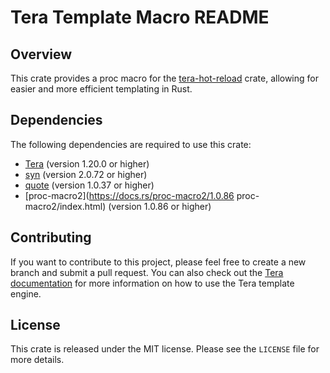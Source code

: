 # Tera Template Macro README

## Overview

This crate provides a proc macro for the [tera-hot-reload](https://github.com/oxidlabs/tera-hot-reload) crate, allowing for easier and more efficient templating in Rust.

## Dependencies

The following dependencies are required to use this crate:

*   [Tera](https://docs.rs/tera/1.20.0/terra/index.html) (version 1.20.0 or higher)
*   [syn](https://doc.rust-lang.org/std/syn/index.html) (version 2.0.72 or higher)
*   [quote](https://doc.rust-lang.org/std/quote/index.html) (version 1.0.37 or higher)
*   [proc-macro2](https://docs.rs/proc-macro2/1.0.86 proc-macro2/index.html) (version 1.0.86 or higher)

## Contributing

If you want to contribute to this project, please feel free to create a new branch and submit a pull request. You can also check out the [Tera documentation](https://docs.rs/tera/1.20.0/terra/index.html) for more information on how to use the Tera template engine.

## License

This crate is released under the MIT license. Please see the `LICENSE` file for more details.

